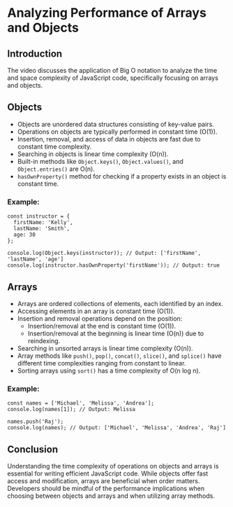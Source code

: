 
Analyzing Performance of Arrays and Objects
==================================================================

Introduction
------------

The video discusses the application of Big O notation to analyze the time and space complexity of JavaScript code, specifically focusing on arrays and objects.

Objects
-------

*   Objects are unordered data structures consisting of key-value pairs.
*   Operations on objects are typically performed in constant time (O(1)).
*   Insertion, removal, and access of data in objects are fast due to constant time complexity.
*   Searching in objects is linear time complexity (O(n)).
*   Built-in methods like `Object.keys()`, `Object.values()`, and `Object.entries()` are O(n).
*   `hasOwnProperty()` method for checking if a property exists in an object is constant time.

### Example:

    
    const instructor = {
      firstName: 'Kelly',
      lastName: 'Smith',
      age: 30
    };
    
    console.log(Object.keys(instructor)); // Output: ['firstName', 'lastName', 'age']
    console.log(instructor.hasOwnProperty('firstName')); // Output: true
    

Arrays
------

*   Arrays are ordered collections of elements, each identified by an index.
*   Accessing elements in an array is constant time (O(1)).
*   Insertion and removal operations depend on the position:
    *   Insertion/removal at the end is constant time (O(1)).
    *   Insertion/removal at the beginning is linear time (O(n)) due to reindexing.
*   Searching in unsorted arrays is linear time complexity (O(n)).
*   Array methods like `push()`, `pop()`, `concat()`, `slice()`, and `splice()` have different time complexities ranging from constant to linear.
*   Sorting arrays using `sort()` has a time complexity of O(n log n).

### Example:

    
    const names = ['Michael', 'Melissa', 'Andrea'];
    console.log(names[1]); // Output: Melissa
    
    names.push('Raj');
    console.log(names); // Output: ['Michael', 'Melissa', 'Andrea', 'Raj']
    

Conclusion
----------

Understanding the time complexity of operations on objects and arrays is essential for writing efficient JavaScript code. While objects offer fast access and modification, arrays are beneficial when order matters. Developers should be mindful of the performance implications when choosing between objects and arrays and when utilizing array methods.